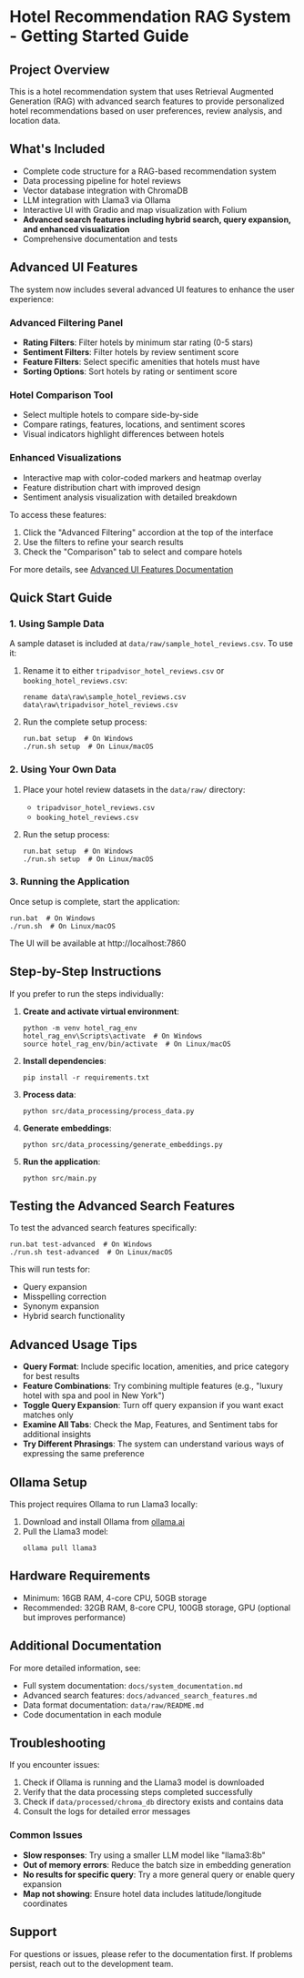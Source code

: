 # Hotel Recommendation RAG System - Getting Started Guide

## Project Overview

This is a hotel recommendation system that uses Retrieval Augmented Generation (RAG) with advanced search features to provide personalized hotel recommendations based on user preferences, review analysis, and location data.

## What's Included

- Complete code structure for a RAG-based recommendation system
- Data processing pipeline for hotel reviews
- Vector database integration with ChromaDB
- LLM integration with Llama3 via Ollama
- Interactive UI with Gradio and map visualization with Folium
- **Advanced search features including hybrid search, query expansion, and enhanced visualization**
- Comprehensive documentation and tests

## Advanced UI Features

The system now includes several advanced UI features to enhance the user experience:

### Advanced Filtering Panel
- **Rating Filters**: Filter hotels by minimum star rating (0-5 stars)
- **Sentiment Filters**: Filter hotels by review sentiment score
- **Feature Filters**: Select specific amenities that hotels must have
- **Sorting Options**: Sort hotels by rating or sentiment score

### Hotel Comparison Tool
- Select multiple hotels to compare side-by-side
- Compare ratings, features, locations, and sentiment scores
- Visual indicators highlight differences between hotels

### Enhanced Visualizations
- Interactive map with color-coded markers and heatmap overlay
- Feature distribution chart with improved design
- Sentiment analysis visualization with detailed breakdown

To access these features:
1. Click the "Advanced Filtering" accordion at the top of the interface
2. Use the filters to refine your search results
3. Check the "Comparison" tab to select and compare hotels

For more details, see [Advanced UI Features Documentation](docs/advanced_ui_features.md)

## Quick Start Guide

### 1. Using Sample Data

A sample dataset is included at `data/raw/sample_hotel_reviews.csv`. To use it:

1. Rename it to either `tripadvisor_hotel_reviews.csv` or `booking_hotel_reviews.csv`:
   ```
   rename data\raw\sample_hotel_reviews.csv data\raw\tripadvisor_hotel_reviews.csv
   ```

2. Run the complete setup process:
   ```
   run.bat setup  # On Windows
   ./run.sh setup  # On Linux/macOS
   ```

### 2. Using Your Own Data

1. Place your hotel review datasets in the `data/raw/` directory:
   - `tripadvisor_hotel_reviews.csv`
   - `booking_hotel_reviews.csv`

2. Run the setup process:
   ```
   run.bat setup  # On Windows
   ./run.sh setup  # On Linux/macOS
   ```

### 3. Running the Application

Once setup is complete, start the application:
```
run.bat  # On Windows
./run.sh  # On Linux/macOS
```

The UI will be available at http://localhost:7860

## Step-by-Step Instructions

If you prefer to run the steps individually:

1. **Create and activate virtual environment**:
   ```
   python -m venv hotel_rag_env
   hotel_rag_env\Scripts\activate  # On Windows
   source hotel_rag_env/bin/activate  # On Linux/macOS
   ```

2. **Install dependencies**:
   ```
   pip install -r requirements.txt
   ```

3. **Process data**:
   ```
   python src/data_processing/process_data.py
   ```

4. **Generate embeddings**:
   ```
   python src/data_processing/generate_embeddings.py
   ```

5. **Run the application**:
   ```
   python src/main.py
   ```

## Testing the Advanced Search Features

To test the advanced search features specifically:
```
run.bat test-advanced  # On Windows
./run.sh test-advanced  # On Linux/macOS
```

This will run tests for:
- Query expansion
- Misspelling correction
- Synonym expansion
- Hybrid search functionality

## Advanced Usage Tips

- **Query Format**: Include specific location, amenities, and price category for best results
- **Feature Combinations**: Try combining multiple features (e.g., "luxury hotel with spa and pool in New York")
- **Toggle Query Expansion**: Turn off query expansion if you want exact matches only
- **Examine All Tabs**: Check the Map, Features, and Sentiment tabs for additional insights
- **Try Different Phrasings**: The system can understand various ways of expressing the same preference

## Ollama Setup

This project requires Ollama to run Llama3 locally:

1. Download and install Ollama from [ollama.ai](https://ollama.ai)
2. Pull the Llama3 model:
   ```
   ollama pull llama3
   ```

## Hardware Requirements

- Minimum: 16GB RAM, 4-core CPU, 50GB storage
- Recommended: 32GB RAM, 8-core CPU, 100GB storage, GPU (optional but improves performance)

## Additional Documentation

For more detailed information, see:

- Full system documentation: `docs/system_documentation.md`
- Advanced search features: `docs/advanced_search_features.md`
- Data format documentation: `data/raw/README.md`
- Code documentation in each module

## Troubleshooting

If you encounter issues:

1. Check if Ollama is running and the Llama3 model is downloaded
2. Verify that the data processing steps completed successfully
3. Check if `data/processed/chroma_db` directory exists and contains data
4. Consult the logs for detailed error messages

### Common Issues

- **Slow responses**: Try using a smaller LLM model like "llama3:8b"
- **Out of memory errors**: Reduce the batch size in embedding generation
- **No results for specific query**: Try a more general query or enable query expansion
- **Map not showing**: Ensure hotel data includes latitude/longitude coordinates

## Support

For questions or issues, please refer to the documentation first. If problems persist, reach out to the development team.
